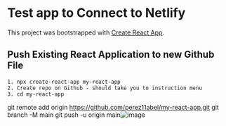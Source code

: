 # Test app to Connect to Netlify

This project was bootstrapped with [Create React App](https://github.com/facebook/create-react-app).

## Push Existing React Application to new Github File
	1. npx create-react-app my-react-app
	2. Create repo on Github - should take you to instruction menu
	3. cd my-react-app
git remote add origin https://github.com/perez11abel/my-react-app.git
git branch -M main
git push -u origin main![image](https://github.com/perez11abel/my-react-app/assets/99682743/af5aea22-e9d3-4fdf-b136-59a9e5f4667e)


